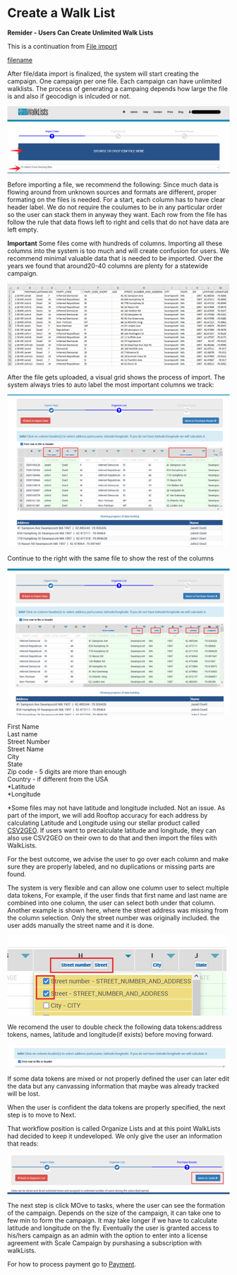 # Create a Walk List

**Remider - Users Can Create Unlimited Walk Lists**

This is a continuation from [File import](../tutorials/canvassing-app/import-file/index.md)

[filename](generate-walklists.mp4 ':include :type=video')

After file/data import is finalized, the system will start creating the campaign. One campaign per one file. Each campaign can have unlimited walklists. The process of generating a campaing depends how large the file is and also if geocodign is inlcuded or not.
 





![image0](../../../images/import-file/import-file-data-upload.png)

Before importing a file, we recommend the following:
Since much data is flowing around from unknown sources and formats are different, proper formating on the files is needed.
For a start, each column has to have clear header label. 
We do not require the coulumes  to be in any particular order so the user can stack them in anyway they want. 
Each row from the file has follow the rule that data flows left to right and cells that do not have data are left empty.

**Important**  Some files come with hundreds of columns. Importing all these columns into the system is too much and will create confusion for users. We recommend minimal valuable data that is needed to be imported.
Over the years we found that around20-40 columns are plenty for a statewide campaign. 

![image1](../../../images/import-file/import-file-1.png)

After the file gets uploaded, a visual grid shows the process of import. The system always tries to auto label the most important columns we track:

![image1](../../../images/import-file/file-upload-2.png)

Continue to the right with the same file to show the rest of the columns

![image1](../../../images/import-file/file-upload-3.png)

<div>First Name</div>
<div>Last name</div>
<div>Street Number<div>
<div>Street Name<div>
<div>City</div>
<div>State</div>
<div>Zip code - 5 digits are more than enough</div>
<div>Country - if different from the USA</div>
<div>*Latitude</div>
<div>*Longitude</div>

*Some files may not have latitude and longitude included. Not an issue. As part of the import, we will add Rooftop accuracy for each address by calculating Latitude and Longitude using our stellar product called <a href="https://csv2geo.com" target="_blank">CSV2GEO</a>. If users want to precalculate latitude and longitude, they can also use CSV2GEO on their own to do that and then import the files with WalkLists.

For the best outcome, we advise the user to go over each column and make sure they are properly labeled, and no duplications or missing parts are found.

The system is very flexible and can allow one column user to select multiple data tokens,
For example, if the user finds that first name and last name are combined into one column, the user can select both under that column.
Another example is shown here, where the street address was missing from the column selection. Only the street number was originally included. the user adds manually the street name and it is done. 

![image1](../../../images/import-file/file-upload-5.png)

We recomend the user to double check the following data tokens:address tokens, names, latitude and longitude(if exists) before moving forward.

![image1](../../../images/import-file/file-upload-6.png)

If some data tokens are mixed or not properly defined the user can later edit the data but any canvassing information that maybe was already tracked will be lost.

When the user is confident the data tokens are properly specified, the next step is to move to Next.

That workflow position is called Organize Lists and at this point WalkLists had decided to keep it undeveloped. We only give the user an information that reads: 

![image1](../../../images/import-file/file-upload-8.png)

The next step is click MOve to tasks, where the user can see the formation of the campaign. Depends on the size of the campaign, it can take one to few min to form the campaign. It may take longer if we have to calculate latitude and longitude on the fly. Eventually the user is granted access to his/hers campaign as an admin with the option to enter into a license agreement with Scale Campaign by purshasing a subscription with walkLists. 

For how to process payment go to [Payment](../tutorials/canvassing-app/payment/index.md).











 











